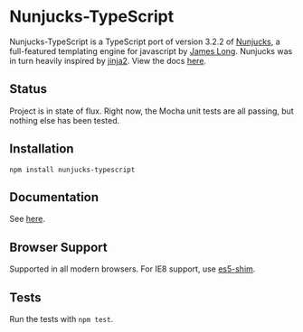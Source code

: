# Nunjucks-TypeScript

Nunjucks-TypeScript is a TypeScript port of version 3.2.2 of [Nunjucks](https://mozilla.github.io/nunjucks/), a 
full-featured templating engine for javascript by [James Long](mailto:longster@gmail.com). Nunjucks was in turn heavily 
inspired by
[jinja2](http://jinja.pocoo.org/). View the docs
[here](https://mozilla.github.io/nunjucks/).

## Status

Project is in state of flux. Right now, the Mocha unit tests are all passing, but nothing else
has been tested.

## Installation

`npm install nunjucks-typescript`

## Documentation

See [here](https://mozilla.github.io/nunjucks/).

## Browser Support

Supported in all modern browsers. For IE8 support, use [es5-shim](https://github.com/es-shims/es5-shim).

## Tests

Run the tests with `npm test`.
